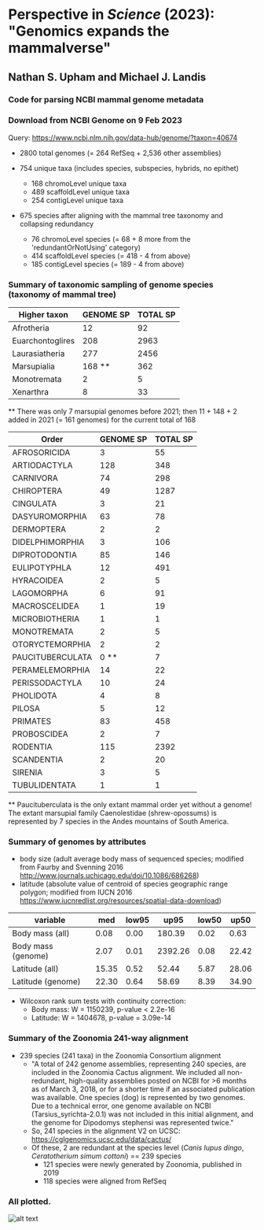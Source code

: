 # Perspective in _Science_ (2023): "Genomics expands the mammalverse"
## Nathan S. Upham and Michael J. Landis
### Code for parsing NCBI mammal genome metadata

### Download from NCBI Genome on 9 Feb 2023
Query: https://www.ncbi.nlm.nih.gov/data-hub/genome/?taxon=40674

* 2800 total genomes (= 264 RefSeq + 2,536 other assemblies)
* 754 unique taxa (includes species, subspecies, hybrids, no epithet)
	- 168 chromoLevel unique taxa
	- 489 scaffoldLevel unique taxa
	- 254 contigLevel unique taxa

* 675 species after aligning with the mammal tree taxonomy and collapsing redundancy
	- 76 chromoLevel species (= 68 + 8 more from the 'redundantOrNotUsing' category)
	- 414 scaffoldLevel species (= 418 - 4 from above)
	- 185 contigLevel species (= 189 - 4 from above)
	

### Summary of taxonomic sampling of genome species (taxonomy of mammal tree)

| Higher taxon     | GENOME SP | TOTAL SP |
| ---------------- | --------- | -------- |
| Afrotheria       | 12        | 92       |
| Euarchontoglires | 208       | 2963     |
| Laurasiatheria   | 277       | 2456     |
| Marsupialia      | 168 **      | 362      | 
| Monotremata      | 2         | 5        |
| Xenarthra        | 8         | 33       |

** There was only 7 marsupial genomes before 2021; then 11 + 148 + 2 added in 2021 (= 161 genomes) for the current total of 168

| Order            | GENOME SP | TOTAL SP |
| ---------------- | --------- | -------- |
| AFROSORICIDA     | 3         | 55       |
| ARTIODACTYLA     | 128       | 348      |
| CARNIVORA        | 74        | 298      |
| CHIROPTERA       | 49        | 1287     |
| CINGULATA        | 3         | 21       |
| DASYUROMORPHIA   | 63        | 78       |
| DERMOPTERA       | 2         | 2        |
| DIDELPHIMORPHIA  | 3         | 106      |
| DIPROTODONTIA    | 85        | 146      |
| EULIPOTYPHLA     | 12        | 491      |
| HYRACOIDEA       | 2         | 5        |
| LAGOMORPHA       | 6         | 91       |
| MACROSCELIDEA    | 1         | 19       |
| MICROBIOTHERIA   | 1         | 1        |
| MONOTREMATA      | 2         | 5        |
| OTORYCTEMORPHIA  | 2         | 2        |
| PAUCITUBERCULATA | 0 **      | 7        |
| PERAMELEMORPHIA  | 14        | 22       |
| PERISSODACTYLA   | 10        | 24       |
| PHOLIDOTA        | 4         | 8        |
| PILOSA           | 5         | 12       |
| PRIMATES         | 83        | 458      |
| PROBOSCIDEA      | 2         | 7        |
| RODENTIA         | 115       | 2392     |
| SCANDENTIA       | 2         | 20       |
| SIRENIA          | 3         | 5        |
| TUBULIDENTATA    | 1         | 1        |

** Paucituberculata is the only extant mammal order yet without a genome! The extant marsupial family Caenolestidae (shrew-opossums) is represented by 7 species in the Andes mountains of South America.

### Summary of genomes by attributes 
- body size (adult average body mass of sequenced species; modified from Faurby and Svenning 2016 http://www.journals.uchicago.edu/doi/10.1086/686268)
- latitude (absolute value of centroid of species geographic range polygon; modified from IUCN 2016 https://www.iucnredlist.org/resources/spatial-data-download)

| variable           | med   | low95 | up95    | low50 | up50  |
| ------------------ | ----- | ----- | ------- | ----- | ----- |
| Body mass (all)    | 0.08  | 0.00  | 180.39  | 0.02  | 0.63  |
| Body mass (genome) | 2.07  | 0.01  | 2392.26 | 0.08  | 22.42 |
| Latitude (all)     | 15.35 | 0.52  | 52.44   | 5.87  | 28.06 |
| Latitude (genome)  | 22.30 | 0.64  | 58.69   | 8.39  | 34.90 |

 * Wilcoxon rank sum tests with continuity correction:  
 	- Body mass: W = 1150239, p-value < 2.2e-16
	- Latitude: W = 1404678, p-value = 3.09e-14
 			
### Summary of the Zoonomia 241-way alignment

* 239 species (241 taxa) in the Zoonomia Consortium alignment
	- "A total of 242 genome assemblies, representing 240 species, are included in the Zoonomia Cactus alignment. We included all non-redundant, high-quality assemblies posted on NCBI for >6 months as of March 3, 2018, or for a shorter time if an associated publication was available. One species (dog) is represented by two genomes. Due to a technical error, one genome available on NCBI (Tarsius_syrichta-2.0.1) was not included in this initial alignment, and the genome for Dipodomys stephensi was represented twice."
	- So, 241 species in the alignment V2 on UCSC: https://cglgenomics.ucsc.edu/data/cactus/
	- Of these, 2 are redundant at the species level (_Canis lupus dingo_, _Ceratotherium simum cottoni_) == 239 species
		+ 121 species were newly generated by Zoonomia, published in 2019
		+ 118 species were aligned from RefSeq


### All plotted.

![alt text](https://github.com/n8upham/mammalGenomesNCBI/blob/main/figures/Fig1_newSciencePerspective_genomeDist_Mar2023_675genomes.jpg?raw=true)

